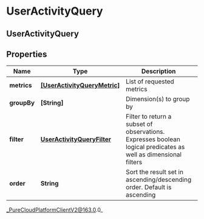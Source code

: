 # UserActivityQuery

## UserActivityQuery

## Properties

|Name | Type | Description | Notes|
|------------ | ------------- | ------------- | -------------|
| **metrics** | [**[UserActivityQueryMetric]**](UserActivityQueryMetric) | List of requested metrics | |
| **groupBy** | **[String]** | Dimension(s) to group by | |
| **filter** | [**UserActivityQueryFilter**](UserActivityQueryFilter) | Filter to return a subset of observations. Expresses boolean logical predicates as well as dimensional filters | [optional] |
| **order** | **String** | Sort the result set in ascending/descending order. Default is ascending | [optional] |



_PureCloudPlatformClientV2@163.0.0_
